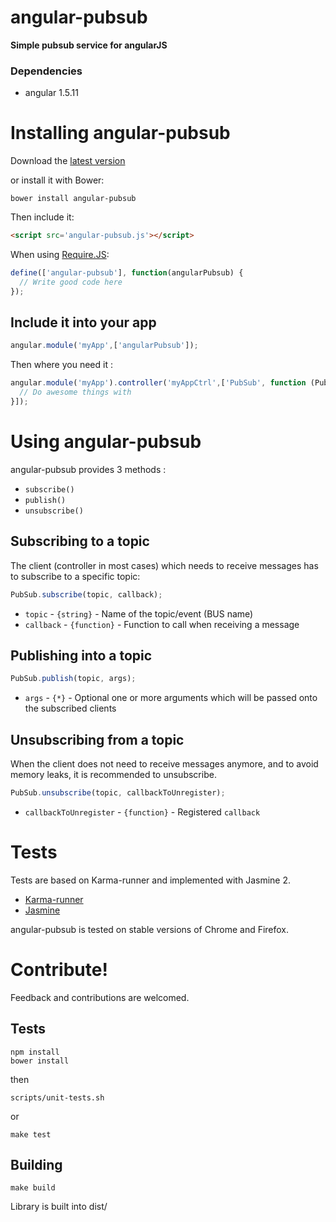 angular-pubsub
==============

**Simple pubsub service for angularJS**

### Dependencies

* angular 1.5.11

# Installing angular-pubsub

Download the [latest version](https://raw.github.com/glepretre/angular-pubsub/master/dist/angular-pubsub.js)

or install it with Bower:

    bower install angular-pubsub

Then include it:

```html
<script src='angular-pubsub.js'></script>
```

When using [Require.JS](http://requirejs.org/):

```javascript
define(['angular-pubsub'], function(angularPubsub) {
  // Write good code here
});
```

## Include it into your app

```javascript
angular.module('myApp',['angularPubsub']);
```

Then where you need it :

```javascript
angular.module('myApp').controller('myAppCtrl',['PubSub', function (Pubsub) {
  // Do awesome things with
}]);
```

# Using angular-pubsub

angular-pubsub provides 3 methods :
* `subscribe()`
* `publish()`
* `unsubscribe()`

## Subscribing to a topic

The client (controller in most cases) which needs to receive messages has to
subscribe to a specific topic:

```javascript
PubSub.subscribe(topic, callback);
```

- `topic` - `{string}` - Name of the topic/event (BUS name)
- `callback` - `{function}` - Function to call when receiving a message

## Publishing into a topic

```javascript
PubSub.publish(topic, args);
```

- `args` - `{*}` - Optional one or more arguments
  which will be passed onto the subscribed clients

## Unsubscribing from a topic

When the client does not need to receive messages anymore,
and to avoid memory leaks, it is recommended to unsubscribe.

```javascript
PubSub.unsubscribe(topic, callbackToUnregister);
```
- `callbackToUnregister` - `{function}` - Registered `callback`

# Tests

Tests are based on Karma-runner and implemented with Jasmine 2.

* [Karma-runner](https://karma-runner.github.io/)
* [Jasmine](https://jasmine.github.io/)

angular-pubsub is tested on stable versions of Chrome and Firefox.

# Contribute!

Feedback and contributions are welcomed.

## Tests

    npm install
    bower install

then

    scripts/unit-tests.sh

or

    make test

## Building

    make build

Library is built into dist/

